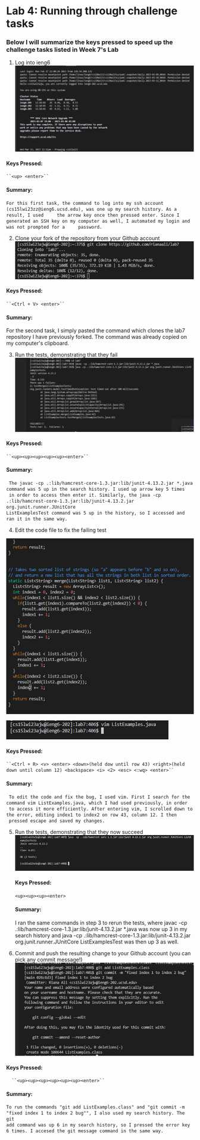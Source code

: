 # Lab 4: Running through challenge tasks
### Below I will summarize the keys pressed to speed up the challenge tasks listed in Week 7's Lab
1. Log into ieng6
 ![Image](lab4screen1.png)
  
#### Keys Pressed: 
    ``<up> <enter>``
  
 #### Summary: 
    For this first task, the command to log into my ssh account (cs15lwi23zz@ieng6.ucsd.edu), was one up my search history. As a result, I used     the arrow key once then pressed enter. Since I generated an SSH key on my computer as well, I automated my login and was not prompted for a     password.
  
2. Clone your fork of the repository from your Github account
  ![Image](lab4screen2.png)
    
  #### Keys Pressed: 
    ``<Ctrl + V> <enter>``
  
  
  #### Summary: 
   For the second task, I simply pasted the command which clones the lab7 repository I have previously forked. The command was already copied on 
   my computer's clipboard.
  
3. Run the tests, demonstrating that they fail
  ![Image](labscreen3.png)
  
  #### Keys Pressed: 
    ``<up><up><up><up><up><enter>``
  
  #### Summary: 
     The javac -cp .:lib/hamcrest-core-1.3.jar:lib/junit-4.13.2.jar *.java command was 5 up in the search history. I used up arrow key 5 times  
     in order to access then enter it. Similarly, the java -cp .:lib/hamcrest-core-1.3.jar:lib/junit-4.13.2.jar org.junit.runner.JUnitCore      
    ListExamplesTest command was 5 up in the history, so I accessed and ran it in the same way.

4. Edit the code file to fix the failing test

![Image](lab4screen4.png)

![Image](lab4screen0.png)


  #### Keys Pressed: 
    ``<Ctrl + R> <v> <enter> <down>(held dow until row 43) <right>(held down until column 12) <backspace> <i> <2> <esc> <:wq> <enter>``
   
   
  #### Summary:
     To edit the code and fix the bug, I used vim. First I search for the command vim ListExamples.java, which I had used previously, in order 
     to access it more efficiently. After entering vim, I scrolled down to the error, editing index1 to index2 on row 43, column 12. I then  
     pressed escape and saved my changes.
    
    
5. Run the tests, demonstrating that they now succeed
  ![Image](lab4screen6.png)
    
   #### Keys Pressed: 
    ``<up><up><up><enter>``
  
   #### Summary: 
    I ran the same commands in step 3 to rerun the tests, where javac -cp .:lib/hamcrest-core-1.3.jar:lib/junit-4.13.2.jar *.java was now up 3 
    in my search history and java -cp .:lib/hamcrest-core-1.3.jar:lib/junit-4.13.2.jar org.junit.runner.JUnitCore ListExamplesTest was then up 3 
    as well.
  
6. Commit and push the resulting change to your Github account (you can pick any commit message!)
  ![Image](lab4screen5.png)
    
  #### Keys Pressed: 
      ``<up><up><up><up><up><up><enter>``
  
   #### Summary: 
    To run the commands "git add ListExamples.class" and "git commit -m "fixed index 1 to index 2 bug"", I also used my search history. The git 
    add command was up 6 in my search history, so I pressed the error key 6 times. I accesed the git message command in the same way.
  

  

  
